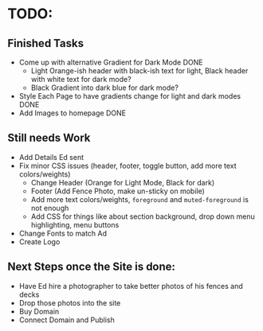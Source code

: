 # TODO:

## Finished Tasks
- Come up with alternative Gradient for Dark Mode DONE
  - Light Orange-ish header with black-ish text for light, Black header with white text for dark mode?
  - Black Gradient into dark blue for dark mode?
- Style Each Page to have gradients change for light and dark modes DONE
- Add Images to homepage DONE

## Still needs Work
- Add Details Ed sent
- Fix minor CSS issues (header, footer, toggle button, add more text colors/weights)
  - Change Header (Orange for Light Mode, Black for dark)
  - Footer (Add Fence Photo, make un-sticky on mobile)
  - Add more text colors/weights, `foreground` and `muted-foreground` is not enough
  - Add CSS for things like about section background, drop down menu highlighting, menu buttons
- Change Fonts to match Ad
- Create Logo


## Next Steps once the Site is done:

- Have Ed hire a photographer to take better photos of his fences and decks
- Drop those photos into the site
- Buy Domain
- Connect Domain and Publish
